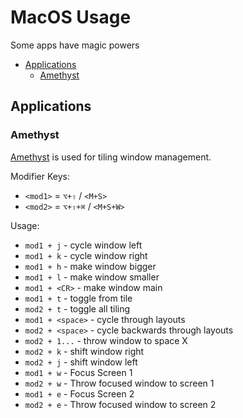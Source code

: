 # MacOS Usage

Some apps have magic powers

<!-- vim-md-toc format=bullets ignore=^TODO$ -->
* [Applications](#applications)
  * [Amethyst](#amethyst)
<!-- vim-md-toc END -->

## Applications

### Amethyst

[Amethyst](https://ianyh.com/amethyst/) is used for tiling window management.

Modifier Keys:

- `<mod1>` = `⌥+⇧` / `<M+S>`
- `<mod2>` = `⌥+⇧+⌘` / `<M+S+W>`

Usage:

- `mod1 + j` - cycle window left
- `mod1 + k` - cycle window right
- `mod1 + h` - make window bigger
- `mod1 + l` - make window smaller
- `mod1 + <CR>` - make window main
- `mod1 + t` - toggle from tile
- `mod2 + t` - toggle all tiling
- `mod1 + <space>` - cycle through layouts
- `mod2 + <space>` - cycle backwards through layouts
- `mod2 + 1...` - throw window to space X
- `mod2 + k` - shift window right
- `mod2 + j` - shift window left
- `mod1 + w` - Focus Screen 1
- `mod2 + w` - Throw focused window to screen 1
- `mod1 + e` - Focus Screen 2
- `mod2 + e` - Throw focused window to screen 2
